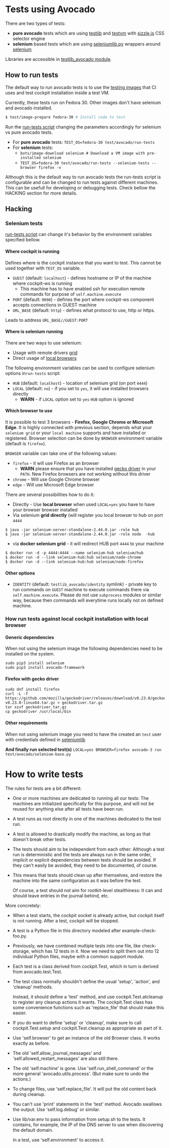 # Tests using Avocado

There are two types of tests:
 - **pure avocado** tests which are using [testlib](https://github.com/cockpit-project/cockpit/blob/master/test/common/testlib.py) and [testvm](https://github.com/cockpit-project/cockpit/blob/master/bots/machine/testvm.py) with [sizzle.js](https://www.npmjs.com/package/sizzle) CSS selector engine
 - **selenium** based tests which are using [seleniumlib.py](https://github.com/cockpit-project/cockpit/blob/master/test/avocado/testlib_avocado/seleniumlib.py) wrappers around [selenium](https://www.seleniumhq.org/)

Libraries are accessible in [testlib_avocado module](./testlib_avocado).

## How to run tests

The default way to run avocado tests is to use the [testing images](https://github.com/cockpit-project/cockpit/blob/master/bots/images/) that CI uses and test cockpit installation inside a test VM.

Currently, these tests run on Fedora 30. Other images don't have selenium and
avocado installed.

``` bash
$ test/image-prepare fedora-30 # Install code to test
```

Run the [run-tests script](https://github.com/cockpit-project/cockpit/blob/master/test/avocado/run-tests) changing the parameters accordingly for selenium vs pure avocado tests.

- For **pure avocado** tests: ``TEST_OS=fedora-30 test/avocado/run-tests``
- For **selenium** tests:
  - ``bots/image-download selenium # Download a VM image with pre-installed selenium``
  - ``TEST_OS=fedora-30 test/avocado/run-tests --selenium-tests --browser firefox -v``
 
Although this is the default way to run avocado tests the run-tests script is configurable and can be changed to run tests against different machines. This can be usefull for developing or debugging tests. Check bellow the HACKING section for more details.

## Hacking

### Selenium tests
[run-tests script](https://github.com/cockpit-project/cockpit/blob/master/test/avocado/run-tests) can change it's behavior by the environment variables specified bellow.

#### Where cockpit is running
Defines where is the cockpit instance that you want to test. This cannot be used together with ``TEST_OS`` variable.

 - ``GUEST`` (default: ``localhost``) - defines hostname or IP of the machine where cockpit-ws is running
   - This machine has to have enabled ssh for execution remote commands for purpose of ``self.machine.execute``
 - ``PORT`` (default: ``9090``) - defines the port where cockpit-ws component accepts connections in GUEST machine
 - ``URL_BASE`` (default: ``http``) - defines what protocol to use, http or https.

Leads to address ``URL_BASE//GUEST:PORT``

#### Where is selenium running
There are two ways to use selenium:
- Usage with remote drivers [grid](https://github.com/SeleniumHQ/selenium/wiki/Grid2)
- Direct usage of [local browsers](https://selenium-python.readthedocs.io/getting-started.html#using-selenium-to-write-tests)

The following environment variables can be used to configure selenium options in``run-tests`` script:
- ``HUB`` (default: ``localhost``) - location of selenium grid (on port ``4444``)
- ``LOCAL`` (default: ``no``) - if you set to ``yes``, it will use installed browsers directly
   - **WARN** - if ``LOCAL`` option set to ``yes`` ``HUB`` option is ignored

#### Which browser to use
It is possible to test 3 browsers - **Firefox, Google Chrome or Microsoft Edge**.
It is highly connected with previous section, depends what your `selenium grid` or your `local machine` supports and have installed or registered.
Browser selection can be done by ``BROWSER`` environment variable (default is ``firefox``).

``BROWSER`` variable can take one of the following values:
 - ``firefox`` - it will use Firefox as an browser
   - **WARN** please ensure that you have installed [gecko driver](https://github.com/mozilla/geckodriver) in your ``PATH``.
  New Firefox browsers are not working without this driver
 - ``chrome`` - Will use Google Chrome browser
 - ``edge`` - Will use Microsoft Edge browser

There are several possibilities how to do it:
 - Directly - Use **local browser** when used ``LOCAL=yes`` you have to have your browser browser installed
 - Via selenium **grid directly** (will register you local browser to hub on port ``4444``
```
$ java -jar selenium-server-standalone-2.44.0.jar -role hub
$ java -jar selenium-server-standalone-2.44.0.jar -role node  -hub
```
 - via **docker selenium grid** - it will redirect HUB port ``4444`` to your machine
```
$ docker run -d -p 4444:4444 --name selenium-hub selenium/hub
$ docker run -d --link selenium-hub:hub selenium/node-chrome
$ docker run -d --link selenium-hub:hub selenium/node-firefox
```

#### Other options
 - ``IDENTITY`` (default: ``testlib_avocado/identity`` symlink) - private key to run commands on ``GUEST`` machine to execute commands there via ``self.machine.execute``. Please do not use ``subprocess`` modules or similar way, because then commands will everytime runs locally not on defined machine.

### How run tests against local cockpit installation with local browser

#### Generic dependencies
When not using the selenium image the following dependencies need to be installed on the system.
```
sudo pip3 install selenium
sudo pip3 install avocado-framework
```

#### Firefox with gecko driver
```
sudo dnf install firefox
curl -L -f https://github.com/mozilla/geckodriver/releases/download/v0.23.0/geckodriver-v0.23.0-linux64.tar.gz > geckodriver.tar.gz
tar xzvf geckodriver.tar.gz
cp geckodriver /usr/local/bin
```

#### Other requirements
When not using selenium image you need to have the created an ``test`` user with credentials defined in [seleniumlib](https://github.com/cockpit-project/cockpit/blob/master/test/avocado/testlib_avocado/seleniumlib.py#L40)


**And finally run selected test(s)** ``LOCAL=yes BROWSER=firefox avocado-3 run test/avocado/selenium-base.py``


# How to write tests
The rules for tests are a bit different:

 * One or more machines are dedicated to running all our tests: The
   machines are initialized specifically for this purpose, and will
   not be reused for anything else after all tests have been run.

 * A test runs as root directly in one of the machines dedicated to
   the test run.

 * A test is allowed to drastically modify the machine, as long as
   that doesn't break other tests.

 * The tests should aim to be independent from each other: Although a
   test run is deterministic and the tests are always run in the same
   order, implicit or explicit dependencies between tests should be
   avoided.  If they can't easily be avoided, they need to be
   documented, of course.

 * This means that tests should clean up after themselves, and restore
   the machine into the same configuration as it was before the test.

   Of course, a test should not aim for rootkit-level stealthiness: It
   can and should leave entries in the journal behind, etc.

More concretely:

 * When a test starts, the cockpit socket is already active, but
   cockpit itself is not running.  After a test, cockpit will be
   stopped.

 * A test is a Python file in this directory modeled after
   example-check-foo.py.

 * Previously, we have combined multiple tests into one file, like
   check-storage, which has 12 tests in it.  Now we need to split them
   out into 12 individual Python files, maybe with a common support
   module.

 * Each test is a class derived from cockpit.Test, which in turn is
   derived from avocado.test.Test.

 * The test class normally shouldn't define the usual 'setup',
   'action', and 'cleanup' methods.

   Instead, it should define a 'test' method, and use
   cockpit.Test.atcleanup to register any cleanup actions it wants.
   The cockpit.Test class has some convenience functions such as
   'replace_file' that should make this easier.

 * If you do want to define 'setup' or 'cleanup', make sure to call
   cockpit.Test.setup and cockpit.Test.cleanup as appropriate as part
   of it.

 * Use 'self.browser' to get an instance of the old Browser class.  It
   works exactly as before.

 * The old 'self.allow_journal_messages' and
   'self.allowed_restart_messages' are also still there.

 * The old 'self.machine' is gone.  Use 'self.run_shell_command' or
   the more general 'avocado.utils.process'.  (But make sure to undo
   the actions.)

 * To change files, use 'self.replace_file'.  It will put the old
   content back during cleanup.

 * You can't use 'print' statements in the 'test' method.  Avocado
   swallows the output.  Use 'self.log.debug' or similar.

 * Use lib/var.env to pass information from setup.sh to the tests.  It
   contains, for example, the IP of the DNS server to use when
   discovering the default domain.

   In a test, use 'self.environment' to access it.
